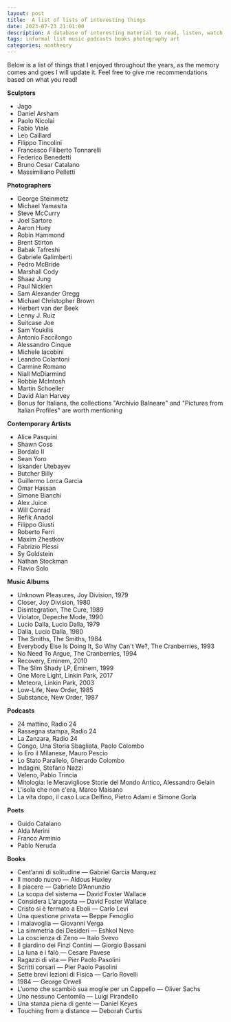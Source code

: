 ```yaml
---
layout: post
title:  A list of lists of interesting things 
date: 2023-07-23 21:01:00
description: A database of interesting material to read, listen, watch, contemplate
tags: informal list music podcasts books photography art
categories: nontheory
---
```

Below is a list of things that I enjoyed throughout the years, as the memory comes and goes I will update it. Feel free to give me recommendations based on what you read!

**Sculptors**
- Jago
- Daniel Arsham
- Paolo Nicolai
- Fabio Viale
- Leo Caillard
- Filippo Tincolini
- Francesco Filiberto Tonnarelli
- Federico Benedetti
- Bruno Cesar Catalano
- Massimiliano Pelletti

**Photographers**
- George Steinmetz
- Michael Yamasita
- Steve McCurry
- Joel Sartore
- Aaron Huey
- Robin Hammond
- Brent Stirton
- Babak Tafreshi
- Gabriele Galimberti
- Pedro McBride
- Marshall Cody
- Shaaz Jung
- Paul Nicklen
- Sam Alexander Gregg
- Michael Christopher Brown
- Herbert van der Beek
- Lenny J. Ruiz
- Suitcase Joe
- Sam Youkilis
- Antonio Faccilongo
- Alessandro Cinque
- Michele Iacobini
- Leandro Colantoni
- Carmine Romano
- Niall McDiarmind
- Robbie McIntosh
- Martin Schoeller
- David Alan Harvey
- Bonus for Italians, the collections "Archivio Balneare" and "Pictures from Italian Profiles" are worth mentioning

**Contemporary Artists**
- Alice Pasquini
- Shawn Coss
- Bordalo II
- Sean Yoro
- Iskander Utebayev
- Butcher Billy
- Guillermo Lorca Garcìa
- Omar Hassan
- Simone Bianchi
- Alex Juice
- Will Conrad
- Refik Anadol
- Filippo Giusti
- Roberto Ferri
- Maxim Zhestkov
- Fabrizio Plessi
- Sy Goldstein
- Nathan Stockman
- Flavio Solo

**Music Albums**
- Unknown Pleasures, Joy Division, 1979
- Closer, Joy Division, 1980
- Disintegration, The Cure, 1989
- Violator, Depeche Mode, 1990
- Lucio Dalla, Lucio Dalla, 1979
- Dalla, Lucio Dalla, 1980
- The Smiths, The Smiths, 1984
- Everybody Else Is Doing It, So Why Can't We?, The Cranberries, 1993
- No Need To Argue, The Cranberries, 1994
- Recovery, Eminem, 2010
- The Slim Shady LP, Eminem, 1999
- One More Light, Linkin Park, 2017
- Meteora, Linkin Park, 2003
- Low-Life, New Order, 1985
- Substance, New Order, 1987

**Podcasts**
- 24 mattino, Radio 24
- Rassegna stampa, Radio 24
- La Zanzara, Radio 24
- Congo, Una Storia Sbagliata, Paolo Colombo
- Io Ero il Milanese, Mauro Pescio
- Lo Stato Parallelo, Gherardo Colombo
- Indagini, Stefano Nazzi
- Veleno, Pablo Trincia 
- Mitologia: le Meravigliose Storie del Mondo Antico, Alessandro Gelain
- L'isola che non c'era, Marco Maisano
- La vita dopo, il caso Luca Delfino, Pietro Adami e Simone Gorla

**Poets**
- Guido Catalano
- Alda Merini
- Franco Arminio
- Pablo Neruda

**Books**
- Cent’anni di solitudine — Gabriel Garcia Marquez
- Il mondo nuovo — Aldous Huxley
- Il piacere — Gabriele D’Annunzio
- La scopa del sistema — David Foster Wallace
- Considera L’aragosta — David Foster Wallace
- Cristo si è fermato a Eboli — Carlo Levi
- Una questione privata — Beppe Fenoglio
- I malavoglia — Giovanni Verga
- La simmetria dei Desideri — Eshkol Nevo
- La coscienza di Zeno — Italo Svevo
- Il giardino dei Finzi Contini — Giorgio Bassani
- La luna e i falò — Cesare Pavese
- Ragazzi di vita — Pier Paolo Pasolini
- Scritti corsari — Pier Paolo Pasolini
- Sette brevi lezioni di Fisica — Carlo Rovelli
- 1984 — George Orwell
- L’uomo che scambiò sua moglie per un Cappello — Oliver Sachs
- Uno nessuno Centomila — Luigi Pirandello
- Una stanza piena di gente — Daniel Keyes
- Touching from a distance — Deborah Curtis



